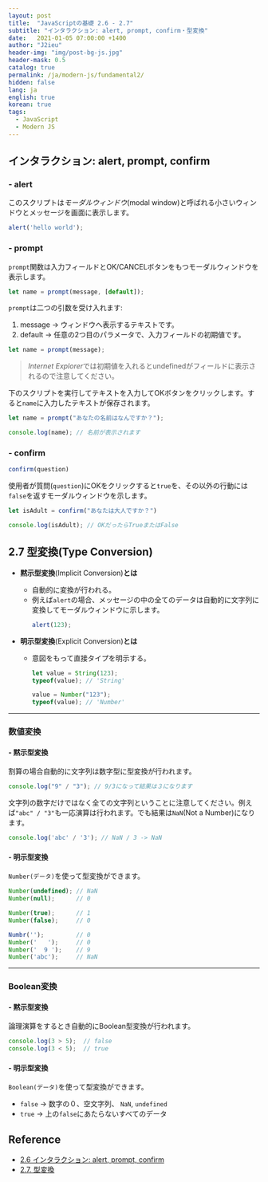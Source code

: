 ```yaml
---
layout: post
title:  "JavaScriptの基礎 2.6 - 2.7"
subtitle: "インタラクション: alert, prompt, confirm・型変換"
date:   2021-01-05 07:00:00 +1400
author: "J2ieu"
header-img: "img/post-bg-js.jpg"
header-mask: 0.5
catalog: true
permalink: /ja/modern-js/fundamental2/
hidden: false
lang: ja
english: true
korean: true
tags:
  - JavaScript
  - Modern JS 
---
```


## インタラクション: alert, prompt, confirm

### - alert
このスクリプトは*モーダルウィンドウ*(modal window)と呼ばれる小さいウィンドウとメッセージを画面に表示します。
```js
alert('hello world');
```

### - prompt

`prompt`関数は入力フィールドとOK/CANCELボタンをもつモーダルウィンドウを表示します。

```js
let name = prompt(message, [default]);
```

`prompt`は二つの引数を受け入れます:

1. message → ウィンドウへ表示するテキストです。
2. default → 任意の2つ目のパラメータで、入力フィールドの初期値です。

```js
let name = prompt(message); 
```

> *Internet Explorer*では初期値を入れるとundefinedがフィールドに表示されるので注意してください。


下のスクリプトを実行してテキストを入力してOKボタンをクリックします。すると`name`に入力したテキストが保存されます。

```js
let name = prompt("あなたの名前はなんですか？");

console.log(name); // 名前が表示されます
```

### - confirm

```js
confirm(question)
```

使用者が質問(`question`)にOKをクリックすると`true`を、その以外の行動には`false`を返すモーダルウィンドウを示します。

```js
let isAdult = confirm("あなたは大人ですか？")

console.log(isAdult); // OKだったらTrueまたはFalse 
```

## 2.7 型変換(Type Conversion)

- **黙示型変換**(Implicit Conversion)**とは**
  + 自動的に変換が行われる。
  + 例えば`alert`の場合、メッセージの中の全てのデータは自動的に文字列に変換してモーダルウィンドウに示します。
    ```js
    alert(123);
    ```

- **明示型変換**(Explicit Conversion)**とは**
  + 意図をもって直接タイプを明示する。
    ```js
    let value = String(123);
    typeof(value); // 'String'

    value = Number("123");
    typeof(value); // 'Number'
    ```

---

### 数値変換

#### - 黙示型変換

割算の場合自動的に文字列は数字型に型変換が行われます。

```js
console.log("9" / "3"); // 9/3になって結果は３になります
```

文字列の数字だけではなく全ての文字列ということに注意してください。例えば`"abc" / "3"`も一応演算は行われます。でも結果は`NaN`(Not a Number)になります。

```js
console.log('abc' / '3'); // NaN / 3 -> NaN
```

#### - 明示型変換

`Number(データ)`を使って型変換ができます。

```js
Number(undefined); // NaN
Number(null);      // 0

Number(true);      // 1
Number(false);     // 0

Numbr('');         // 0
Number('   ');     // 0
Number('  9 ');    // 9
Number('abc');     // NaN
```

---

### Boolean変換

#### - 黙示型変換

論理演算をするとき自動的にBoolean型変換が行われます。

```js
console.log(3 > 5);  // false
console.log(3 < 5);  // true
```

#### - 明示型変換

`Boolean(データ)`を使って型変換ができます。

- `false` → 数字の０、空文字列、 `NaN`, `undefined`
- `true` → 上の`false`にあたらないすべてのデータ

## Reference
- [2.6 インタラクション: alert, prompt, confirm](https://ja.javascript.info/alert-prompt-confirm)
- [2.7. 型変換](https://ja.javascript.info/type-conversions)